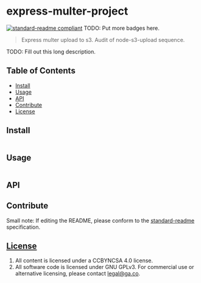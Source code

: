 # express-multer-project

[![standard-readme compliant](https://img.shields.io/badge/standard--readme-OK-green.svg?style=flat-square)](https://github.com/RichardLitt/standard-readme)
TODO: Put more badges here.

> Express multer upload to s3. Audit of node-s3-upload sequence.

TODO: Fill out this long description.

## Table of Contents

- [Install](#install)
- [Usage](#usage)
- [API](#api)
- [Contribute](#contribute)
- [License](#license)

## Install

```
```

## Usage

```
```

## API

## Contribute



Small note: If editing the README, please conform to the [standard-readme](https://github.com/RichardLitt/standard-readme) specification.

## [License](LICENSE)

1.  All content is licensed under a CC­BY­NC­SA 4.0 license.
1.  All software code is licensed under GNU GPLv3. For commercial use or
    alternative licensing, please contact legal@ga.co.
